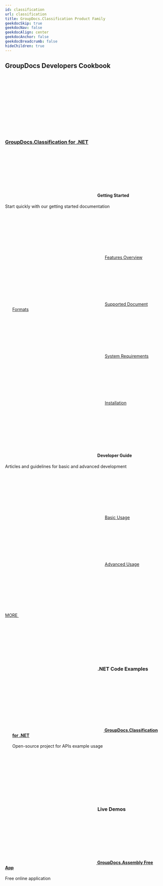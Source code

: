 ```yaml
---
id: classification
url: classification
title: GroupDocs.Classification Product Family
geekdocSkip: true
geekdocNav: false
geekdocAlign: center
geekdocAnchor: false
geekdocBreadcrumb: false
hideChildren: true
---
```


<div class="gdoc-page__anchorwrap">
    <h2 id="groupdocs-developers-cookbook">
        GroupDocs Developers Cookbook
    </h2>
</div>

<br>

<h3>
    <a class="home-resource-link" rel="nofollow" href="https://docs.groupdocs.com/classification/net"> 
        <svg class="gdoc-icon gdoc-icon-large windows"><use xlink:href="#windows"></use></svg> 
        <br><br>
        GroupDocs.Classification for .NET
    </a>
</h3>

<div class="gdoc-columns gdoc-columns--regular flex flex-gap flex-mobile-column">
    <div class="gdoc-columns__content gdoc-markdown--nested flex-even" style="margin-top: 1rem !important">
        <h4><svg class="gdoc-icon gdoc-icon-large gdoc_timer"><use xlink:href="#gdoc_timer"></use></svg> Getting Started</h4>
        <p>Start quickly with our getting started documentation</p>
        <ul style="text-align: left;list-style:none">
            <li><svg class="gdoc-icon file-alt"><use xlink:href="#file-alt"></use></svg> <a href="https://docs.groupdocs.com/classification/net/features-overview">Features Overview</a></li>
            <li><svg class="gdoc-icon file-alt"><use xlink:href="#file-alt"></use></svg> <a href="https://docs.groupdocs.com/classification/net/supported-document-formats">Supported Document Formats</a></li>
            <li><svg class="gdoc-icon file-alt"><use xlink:href="#file-alt"></use></svg> <a href="https://docs.groupdocs.com/classification/net/system-requirements">System Requirements</a></li>
            <li><svg class="gdoc-icon file-alt"><use xlink:href="#file-alt"></use></svg> <a href="https://docs.groupdocs.com/classification/net/installation">Installation</a></li>
        </ul>
    </div>
    <div class="gdoc-columns__content gdoc-markdown--nested flex-even" style="margin-top: 1rem !important">
        <h4><svg class="gdoc-icon gdoc-icon-large book"><use xlink:href="#book"></use></svg> Developer Guide</h4>
        <p>Articles and guidelines for basic and advanced development</p>
        <ul style="text-align: left;list-style:none">
            <li><svg class="gdoc-icon file-alt"><use xlink:href="#file-alt"></use></svg> <a href="https://docs.groupdocs.com/classification/net/basic-usage">Basic Usage</a></li>
            <li><svg class="gdoc-icon file-alt"><use xlink:href="#file-alt"></use></svg> <a href="https://docs.groupdocs.com/classification/net/advanced-usage">Advanced Usage</a></li>
        </ul>
    </div>
</div>

<span class="gdoc-button gdoc-button--large">
  <a class="gdoc-button__link" href="net">
     MORE <svg class="gdoc-icon gdoc_keyboard_arrow_right"><use xlink:href="#gdoc_keyboard_arrow_right"></use></svg>
  </a>
</span>

<br>

<h3>
    <svg class="gdoc-icon gdoc-icon-large code"><use xlink:href="#code"></use></svg>&nbsp;.NET Code Examples
</h3>

<ul style="list-style:none;padding-top: 10px">
    <li>
        <h4>
         <a class="home-resource-link" rel="nofollow" href="https://github.com/groupdocs-classification/GroupDocs.Classification-for-.NET"><svg class="gdoc-icon gdoc_github"><use xlink:href="#gdoc_github"></use></svg> GroupDocs.Classification for .NET</a>
        </h4>
         <p>Open-source project for APIs example usage</p>
    </li>
</ul>

<br>

<h3>
    <svg class="gdoc-icon gdoc-icon-large desktop"><use xlink:href="#desktop"></use></svg>&nbsp;Live Demos
</h3>

<h4>
<a class="home-resource-link" href="https://products.groupdocs.app/classification" rel="nofollow"><svg class="gdoc-icon eye"><use xlink:href="#eye"></use></svg> GroupDocs.Assembly Free App</a>
</h4>

<p>Free online application</p>